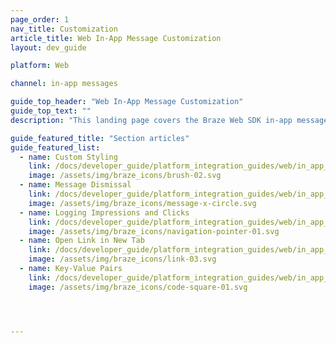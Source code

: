 ```yaml
---
page_order: 1
nav_title: Customization
article_title: Web In-App Message Customization
layout: dev_guide

platform: Web

channel: in-app messages

guide_top_header: "Web In-App Message Customization"
guide_top_text: ""
description: "This landing page covers the Braze Web SDK in-app message customization options such as custom styling, message dismissal, logging impressions and clicks, and more."

guide_featured_title: "Section articles"
guide_featured_list:
  - name: Custom Styling
    link: /docs/developer_guide/platform_integration_guides/web/in_app_messages/customization/styling/
    image: /assets/img/braze_icons/brush-02.svg
  - name: Message Dismissal
    link: /docs/developer_guide/platform_integration_guides/web/in_app_messages/customization/message_dismissals/
    image: /assets/img/braze_icons/message-x-circle.svg
  - name: Logging Impressions and Clicks
    link: /docs/developer_guide/platform_integration_guides/web/in_app_messages/customization/logging_impressions_and_clicks/
    image: /assets/img/braze_icons/navigation-pointer-01.svg
  - name: Open Link in New Tab
    link: /docs/developer_guide/platform_integration_guides/web/in_app_messages/customization/open_link_in_new_tab/
    image: /assets/img/braze_icons/link-03.svg
  - name: Key-Value Pairs
    link: /docs/developer_guide/platform_integration_guides/web/in_app_messages/customization/key_value_pairs/
    image: /assets/img/braze_icons/code-square-01.svg




---
```

<br><br>
